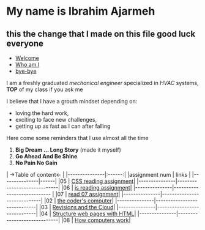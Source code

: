 # My name is Ibrahim Ajarmeh 
## this the change that I made on this file good luck everyone

- [Welcome](welcome)
- [Who am I](who-am-i)
- [bye-bye](bye-bye)

I am a freshly graduated _mechanical engineer_ specialized in _HVAC_ systems, **TOP** of my class if you ask me

I believe that I have a grouth mindset depending on: 
- loving the hard work,
- exciting to face new challenges,
- getting up as fast as I can after falling

Here come some reminders that I use almost all the time 
1. **Big Dream ... Long Story** (made it myself)
2. **Go Ahead And Be Shine** 
3. **No Pain No Gain**


| ->Table of content<- |
|---------------|:------:|
|assignment num | links |
|---------------|------|
|05             | [CSS reading assignment](css)|
|---------------|-----------------------------|
|06             | [js reading assignment](js)|
|---------------|---------------------------- |
|07             | [read 07 assignment](read7.md)|
|---------------|-----------------------------|
|02             | [the coder's computer](Read02.md)|
|---------------|-----------------------------|
|03             | [Revisions and the Cloud](REad03.md)|
|---------------|-----------------------------|
|04             | [Structure web pages with HTML](HTML.md)|
|---------------|-----------------------------|
|08             | [How computers work](read08.md)|